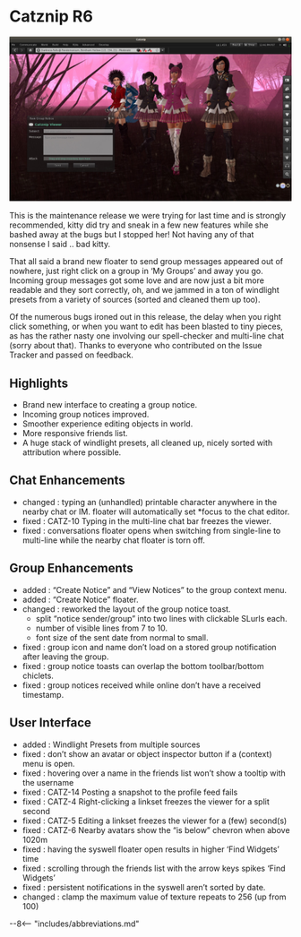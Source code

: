 # Catznip R6

![Catznip_R6](./r06/Catznip_R6.jpg)

This is the maintenance release we were trying for last time and is strongly recommended, kitty did try and sneak in a few new features while she bashed away at the bugs but I stopped her! Not having any of that nonsense I said .. bad kitty.

That all said a brand new floater to send group messages appeared out of nowhere, just right click on a group in ‘My Groups’ and away you go. Incoming group messages got some love and are now just a bit more readable and they sort correctly, oh, and we jammed in a ton of windlight presets from a variety of sources (sorted and cleaned them up too).

Of the numerous bugs ironed out in this release, the delay when you right click something, or when you want to edit has been blasted to tiny pieces, as has the rather nasty one involving our spell-checker and multi-line chat (sorry about that). Thanks to everyone who contributed on the Issue Tracker and passed on feedback.

## Highlights

* Brand new interface to creating a group notice.
* Incoming group notices improved.
* Smoother experience editing objects in world.
* More responsive friends list.
* A huge stack of windlight presets, all cleaned up, nicely sorted with attribution where possible.

## Chat Enhancements

* changed : typing an (unhandled) printable character anywhere in the nearby chat or IM. floater will automatically set *focus to the chat editor.
* fixed : CATZ-10 Typing in the multi-line chat bar freezes the viewer.
* fixed : conversations floater opens when switching from single-line to multi-line while the nearby chat floater is torn off.

## Group Enhancements

* added : “Create Notice” and “View Notices” to the group context menu.
* added : “Create Notice” floater.
* changed : reworked the layout of the group notice toast.
  * split “notice sender/group” into two lines with clickable SLurls each.
  * number of visible lines from 7 to 10.
  * font size of the sent date from normal to small.
* fixed : group icon and name don’t load on a stored group notification after leaving the group.
* fixed : group notice toasts can overlap the bottom toolbar/bottom chiclets.
* fixed : group notices received while online don’t have a received timestamp.

## User Interface

* added : Windlight Presets from multiple sources
* fixed : don’t show an avatar or object inspector button if a (context) menu is open.
* fixed : hovering over a name in the friends list won’t show a tooltip with the username
* fixed : CATZ-14 Posting a snapshot to the profile feed fails
* fixed : CATZ-4 Right-clicking a linkset freezes the viewer for a split second
* fixed : CATZ-5 Editing a linkset freezes the viewer for a (few) second(s)
* fixed : CATZ-6 Nearby avatars show the “is below” chevron when above 1020m
* fixed : having the syswell floater open results in higher ‘Find Widgets’ time
* fixed : scrolling through the friends list with the arrow keys spikes ‘Find Widgets’
* fixed : persistent notifications in the syswell aren’t sorted by date.
* changed : clamp the maximum value of texture repeats to 256 (up from 100)

--8<-- "includes/abbreviations.md"
